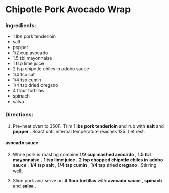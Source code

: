 # Chipotle Pork Avocado Wrap 

### Ingredients: 
* 1 lbs pork tenderloin
*  salt
*  pepper
* 1/2 cup avocado
* 1.5 tbl mayonnaise
* 1 tsp lime juice
* 2 tsp chipotle chiles in adobo sauce
* 1/4 tsp salt
* 1/4 tsp cumin
* 1/4 tsp dried oregano
* 4 flour tortillas
*  spinach
*  salsa

### Directions: 
1. Pre-heat oven to 350F. Trim **1 lbs pork tenderloin** and rub with **salt** and **pepper** . Roast until internal temperature reaches 135. Let rest. 

#### avocado sauce
2. While pork is roasting combine **1/2 cup mashed avocado** , **1.5 tbl mayonnaise** , **1 tsp lime juice** , **2 tsp chopped chipotle chiles in adobo sauce** , **1/4 tsp salt** , **1/4 tsp cumin** , **1/4 tsp dried oregano** . Stirring well. 


3. Slice pork and serve on **4 flour tortillas** with **avocado sauce** , **spinach** and **salsa** . 
